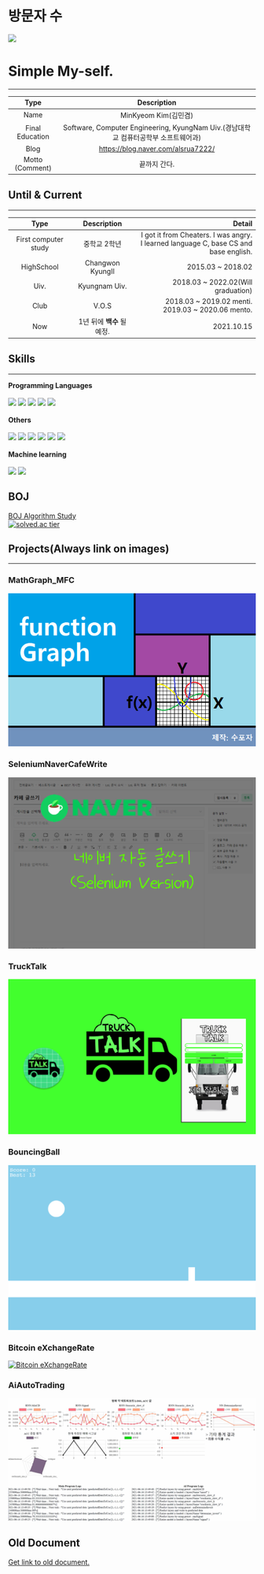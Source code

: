 # 방문자 수
![](https://komarev.com/ghpvc/?username=alsrua7222-github-alsrua7222)

# Simple My-self.
------------------------------
| Type | Description |
| :----: | :----: |
| Name    | MinKyeom Kim(김민겸) |
| Final Education   | Software, Computer Engineering, KyungNam Uiv.(경남대학교 컴퓨터공학부 소프트웨어과)  |
| Blog    | https://blog.naver.com/alsrua7222/  |
| Motto<br>(Comment) | 끝까지 간다. |

## Until & Current
------------------------------
| Type | Description | Detail |
| :----: | :----: | ----: |
| First computer study | 중학교 2학년 | I got it from Cheaters. I was angry.<br>I learned language C, base CS and base english. |
| HighSchool | Changwon KyungIl | 2015.03 ~ 2018.02 |
| Uiv. | Kyungnam Uiv. | 2018.03 ~ 2022.02(Will graduation) |
| Club | V.O.S | 2018.03 ~ 2019.02 menti.<br>2019.03 ~ 2020.06 mento.<br> |
| Now | 1년 뒤에 **백수** 될 예정. | 2021.10.15 |


## Skills
-----------------------------
**Programming Languages**<br><br>
<img src="https://img.shields.io/badge/Python-great-success"/>
<img src="https://img.shields.io/badge/C++-great-success"/>
<img src="https://img.shields.io/badge/Java-basic-yellow"/>
<img src="https://img.shields.io/badge/Kotiln-noob-red"/>
<img src="https://img.shields.io/badge/Javascript-noob-red"/>
<br><br>
**Others**<br><br>
<img src="https://img.shields.io/badge/CodeReview-advanced-blue"/>
<img src="https://img.shields.io/badge/CodeRefactoring-advanced-blue"/>
<img src="https://img.shields.io/badge/Algorithm-advanced-blue"/>
<img src="https://img.shields.io/badge/Architecture-basic-yellow"/>
<img src="https://img.shields.io/badge/MySQL-basic-yellow"/>
<img src="https://img.shields.io/badge/R-basic-yellow"/>
<br><br>
**Machine learning**<br><br>
<img src="https://img.shields.io/badge/Tensorflow-advanced-blue"/>
<img src="https://img.shields.io/badge/sklearn-advanced-blue"/>

## BOJ
[BOJ Algorithm Study](https://github.com/alsrua7222/BOJ_Algorithm_Study)    
[![solved.ac tier](http://mazassumnida.wtf/api/v2/generate_badge?boj=mk9901)](https://solved.ac/mk9901)

## Projects(Always link on images)
-----------------------------
### MathGraph_MFC
<a href="https://github.com/alsrua7222/MFC_MathGraph/" target="_blank">
  <img src="https://github.com/alsrua7222/MFC_MathGraph/blob/main/res/Title.bmp" alt="MathGraph_MFC">
</a>

### SeleniumNaverCafeWrite
<a href="https://github.com/alsrua7222/SeleniumNaverCafeWrite/" target="_black">
  <img src="https://github.com/alsrua7222/SeleniumNaverCafeWrite/blob/main/title.png" alt="SeleniumNaverCafeWrite">
</a>

### TruckTalk
<a href="https://github.com/alsrua7222/TruckTalk/" target="_black">
  <img src="https://github.com/alsrua7222/TruckTalk/blob/main/logo.png" alt="TruckTalk">
</a>

### BouncingBall
<a href="https://github.com/alsrua7222/BouncingBall/" target="_black">
  <img src="https://github.com/alsrua7222/BouncingBall/blob/main/1.PNG" alt="BouncingBall">
</a>

### Bitcoin eXchangeRate
<a href="https://github.com/alsrua7222/BitcoinAutoProcess/" target="_black">
  <img src="https://github.com/alsrua7222/BitcoinAutoProcess/blob/main/image/2.PNG" alt="Bitcoin eXchangeRate">
</a>

### AiAutoTrading
<a href="https://github.com/alsrua7222/AIAutoTradingProject/" target="_black">
  <img src="https://github.com/alsrua7222/AIAutoTradingProject/blob/main/logo.png" alt="AiAutoTrading">
</a>

## Old Document
[Get link to old document.](https://github.com/alsrua7222/alsrua7222/blob/main/oldReadme.md)
